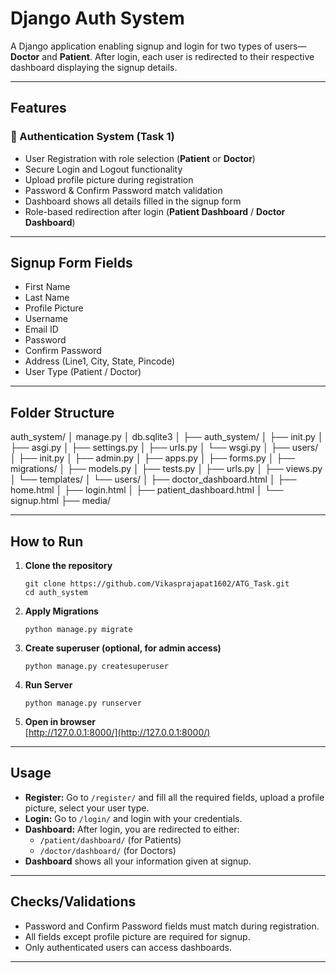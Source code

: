 # Django Auth System

A Django application enabling signup and login for two types of users—**Doctor** and **Patient**. After login, each user is redirected to their respective dashboard displaying the signup details.

---

## Features

### 🔑 Authentication System (Task 1)
- User Registration with role selection (**Patient** or **Doctor**)  
- Secure Login and Logout functionality  
- Upload profile picture during registration  
- Password & Confirm Password match validation  
- Dashboard shows all details filled in the signup form  
- Role-based redirection after login (**Patient Dashboard** / **Doctor Dashboard**)

---

## Signup Form Fields

- First Name  
- Last Name  
- Profile Picture  
- Username  
- Email ID  
- Password  
- Confirm Password  
- Address (Line1, City, State, Pincode)  
- User Type (Patient / Doctor)

---

## Folder Structure

auth_system/
│ manage.py
│ db.sqlite3
│
├── auth_system/
│ ├── init.py
│ ├── asgi.py
│ ├── settings.py
│ ├── urls.py
│ └── wsgi.py
│
├── users/
│ ├── init.py
│ ├── admin.py
│ ├── apps.py
│ ├── forms.py
│ ├── migrations/
│ ├── models.py
│ ├── tests.py
│ ├── urls.py
│ ├── views.py
│ └── templates/
│ └── users/
│ ├── doctor_dashboard.html
│ ├── home.html
│ ├── login.html
│ ├── patient_dashboard.html
│ └── signup.html
├── media/


---

## How to Run

1. **Clone the repository**

    ```
    git clone https://github.com/Vikasprajapat1602/ATG_Task.git
    cd auth_system
    ```

2. **Apply Migrations**

    ```
    python manage.py migrate
    ```

3. **Create superuser (optional, for admin access)**

    ```
    python manage.py createsuperuser
    ```

4. **Run Server**

    ```
    python manage.py runserver
    ```

5. **Open in browser**  
    [http://127.0.0.1:8000/](http://127.0.0.1:8000/)

---

## Usage

- **Register:** Go to `/register/` and fill all the required fields, upload a profile picture, select your user type.  
- **Login:** Go to `/login/` and login with your credentials.
- **Dashboard:** After login, you are redirected to either:  
    - `/patient/dashboard/` (for Patients)  
    - `/doctor/dashboard/` (for Doctors)  
- **Dashboard** shows all your information given at signup.

---

## Checks/Validations

- Password and Confirm Password fields must match during registration.  
- All fields except profile picture are required for signup.  
- Only authenticated users can access dashboards.

---

